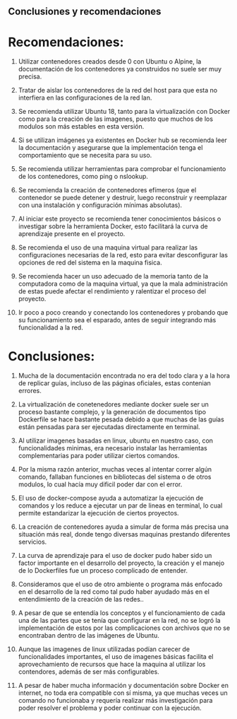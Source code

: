 ## Conclusiones y recomendaciones

# Recomendaciones:

1. Utilizar contenedores creados desde 0 con Ubuntu o Alpine, la documentación de los contenedores ya construidos no suele ser muy precisa.

2. Tratar de aislar los contenedores de la red del host para que esta no interfiera en las configuraciones de la red lan.

3. Se recomienda utilizar Ubuntu 18, tanto para la virtualización con Docker como para la creación de las imagenes, puesto que muchos de los modulos son más estables en esta versión.

4. Si se utilizan imágenes ya existentes en Docker hub se recomienda leer la documentación y asegurarse que la implementación tenga el comportamiento que se necesita para su uso.

5. Se recomienda utilizar herramientas para comprobar el funcionamiento de los contenedores, como ping o nslookup.

6. Se recomienda la creación de contenedores efímeros (que el contenedor se puede detener y destruir, luego reconstruir y reemplazar con una instalación y configuración mínimas absolutas).

7. Al iniciar este proyecto se recomienda tener conocimientos básicos o investigar sobre la herramienta Docker, esto facilitará la curva de aprendizaje presente en el proyecto.

8. Se recomienda el uso de una maquina virtual para realizar las configuraciones necesarias de la red, esto para evitar desconfigurar las opciones de red del sistema en la maquina fisica.

9. Se recomienda hacer un uso adecuado de la memoria tanto de la computadora como de la maquina virtual, ya que la mala administración de estas puede afectar el rendimiento y ralentizar el proceso del proyecto.

10. Ir poco a poco creando y conectando los contenedores y probando que su funcionamiento sea el esparado, antes de seguir integrando más funcionalidad a la red.

# Conclusiones:

1. Mucha de la documentación encontrada no era del todo clara y a la hora de replicar guías, incluso de las páginas oficiales, estas contenian errores.

2. La virtualización de conetenedores mediante docker suele ser un proceso bastante complejo, y la generación de documentos tipo Dockerfile se hace bastante pesada debido a que muchas de las guías están pensadas para ser ejecutadas directamente en terminal.

3. Al utilizar imagenes basadas en linux, ubuntu en nuestro caso, con funcionalidades minimas, era necesario instalar las herramientas complementarias para poder utilizar ciertos comandos.

4. Por la misma razón anterior, muchas veces al intentar correr algún comando, fallaban funciones en bibliotecas del sistema o de otros modulos, lo cual hacía muy dificil poder dar con el error.

5. El uso de docker-compose ayuda a automatizar la ejecución de comandos y los reduce a ejecutar un par de lineas en terminal, lo cual permite estandarizar la ejecución de ciertos proyectos.

6. La creación de contenedores ayuda a simular de forma más precisa una situación más real, donde tengo diversas maquinas prestando diferentes servicios.

7. La curva de aprendizaje para el uso de docker pudo haber sido un factor importante en el desarrollo del proyecto, la creación y el manejo de lo Dockerfiles fue un proceso complicado de entender.

8. Consideramos que el uso de otro ambiente o programa más enfocado en el desarrollo de la red como tal pudo haber ayudado más en el entendimiento de la creación de las redes..

9. A pesar de que se entendía los conceptos y el funcionamiento de cada una de las partes que se tenía que configurar en la red, no se logró la implementación de estos por las complicaciones con archivos que no se encontraban dentro de las imágenes de Ubuntu.

10. Aunque las imagenes de linux utilizadas podían carecer de funcionalidades importantes, el uso de imagenes básicas facilita el aprovechamiento de recursos que hace la maquina al utilizar los contendores, además de ser más configurables.

11. A pesar de haber mucha información y documentación sobre Docker en internet, no toda era compatible con sí misma, ya que muchas veces un comando no funcionaba y requería realizar más investigación para poder resolver el problema y poder continuar con la ejecución.
